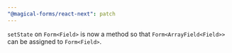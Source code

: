 ```yaml
---
"@magical-forms/react-next": patch
---
```


`setState` on `Form<Field>` is now a method so that `Form<ArrayField<Field>>` can be assigned to `Form<Field>`.

